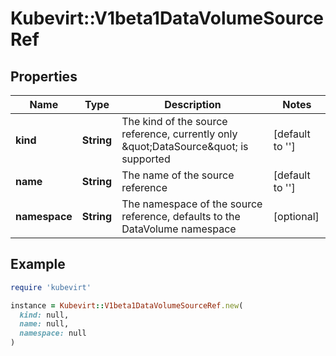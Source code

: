 # Kubevirt::V1beta1DataVolumeSourceRef

## Properties

| Name | Type | Description | Notes |
| ---- | ---- | ----------- | ----- |
| **kind** | **String** | The kind of the source reference, currently only \&quot;DataSource\&quot; is supported | [default to &#39;&#39;] |
| **name** | **String** | The name of the source reference | [default to &#39;&#39;] |
| **namespace** | **String** | The namespace of the source reference, defaults to the DataVolume namespace | [optional] |

## Example

```ruby
require 'kubevirt'

instance = Kubevirt::V1beta1DataVolumeSourceRef.new(
  kind: null,
  name: null,
  namespace: null
)
```

